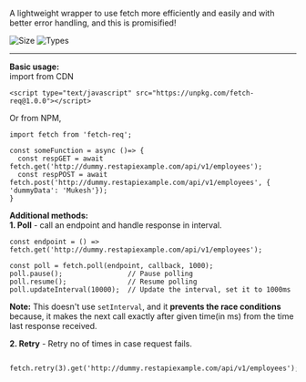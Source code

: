 A lightweight wrapper to use fetch more efficiently and easily and with better error handling, and this is promisified!

![Size](https://badgen.net/bundlephobia/minzip/fetch-req)
![Types](https://badgen.net/npm/types/fetch-req)

---

**Basic usage:**  
import from CDN
```
<script type="text/javascript" src="https://unpkg.com/fetch-req@1.0.0"></script>
```

Or from NPM,

```
import fetch from 'fetch-req';
```

```
const someFunction = async ()=> {
  const respGET = await fetch.get('http://dummy.restapiexample.com/api/v1/employees');
  const respPOST = await fetch.post('http://dummy.restapiexample.com/api/v1/employees', { 'dummyData': 'Mukesh'});
}
```

**Additional methods:**  
**1. Poll** - call an endpoint and handle response in interval.  
```
const endpoint = () => fetch.get('http://dummy.restapiexample.com/api/v1/employees');

const poll = fetch.poll(endpoint, callback, 1000);
poll.pause();                // Pause polling
poll.resume();               // Resume polling
poll.updateInterval(10000);  // Update the interval, set it to 1000ms
```

**Note:** This doesn't use `setInterval`, and it **prevents the race conditions** because, it makes the next call exactly after given time(in ms) 
from the time last response received.

**2. Retry** - Retry no of times in case request fails.  
```
  fetch.retry(3).get('http://dummy.restapiexample.com/api/v1/employees');
```

